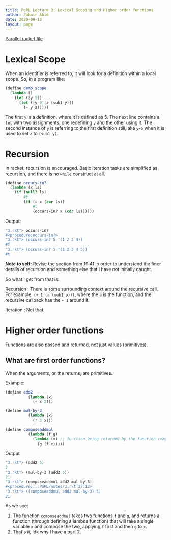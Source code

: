 ```yaml
---
title: PoPL Lecture 3: Lexical Scoping and Higher order functions
author: Zubair Abid
date: 2020-08-18
layout: page
---
```


[Parallel racket file](./3.rkt)

# Lexical Scope

When an identifier is referred to, it will look for a definition within a local
scope. So, in a program like:

```scheme
(define demo_scope
  (lambda () 
    (let ([y 5])
      (let ([y 9][z (sub1 y)])
        (+ y z)))))
```

The first `y` is a definition, where it is defined as 5. The next line contains
a `let` with two assignments, one redefining `y` and the other using it. The
second instance of `y` is referring to the first definition still, aka `y=5`
when it is used to set `z` to `(sub1 y)`.

# Recursion

In racket, recursion is encouraged. Basic iteration tasks are simplified as 
recursion, and there is no `while` construct at all.

```scheme
(define occurs-in?
  (lambda (x ls)
    (if (null? ls)
        #f
        (if (= x (car ls))
            #t
            (occurs-in? x (cdr ls))))))
```

Output: 
```scheme
"3.rkt"> occurs-in?
#<procedure:occurs-in?>
"3.rkt"> (occurs-in? 5 '(1 2 3 4))
#f
"3.rkt"> (occurs-in? 5 '(1 2 3 4 5))
#t
```

**Note to self:** Revise the section from 19:41 in order to understand the finer
details of recursion and something else that I have not initially caught.

So what I get from that is:

Recursion
: There is some surrounding context around the recursive call. For
  example, `(+ 1 (a (sub1 p)))`, where the `a` is the function, and the
  recursive callback has the `+ 1` around it.

Iteration 
: Not that.

# Higher order functions

Functions are also passed and returned, not just values (primitives).

## What are first order functions?

When the arguments, or the returns, are primitives. 

Example:
```scheme
(define add2
          (lambda (x)
            (+ x 2)))

(define mul-by-3
          (lambda (x)
            (* 3 x)))

(define composeaddmul
          (lambda (f g)
            (lambda (x) ;; function being returned by the function composeaddmul
              (g (f x)))))
```

Output 

```scheme
"3.rkt"> (add2 5)
7
"3.rkt"> (mul-by-3 (add2 5))
21
"3.rkt"> (composeaddmul add2 mul-by-3)
#<procedure:...PoPL/notes/3.rkt:27:12>
"3.rkt"> ((composeaddmul add2 mul-by-3) 5)
21
```

As we see:

1. The function `composeaddmul` takes two functions `f` and `g`, and returns a
   function (through defining a lambda function) that will take a single
   variable `x` and compose the two, applying `f` first and then `g` to `x`.
2. That's it, idk why I have a part 2.

